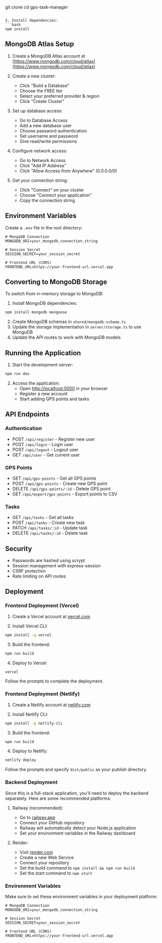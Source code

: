git clone <repository-url>
cd gps-task-manager
```

2. Install dependencies:
```bash
npm install
```

## MongoDB Atlas Setup

1. Create a MongoDB Atlas account at [https://www.mongodb.com/cloud/atlas](https://www.mongodb.com/cloud/atlas)

2. Create a new cluster:
   - Click "Build a Database"
   - Choose the FREE tier
   - Select your preferred provider & region
   - Click "Create Cluster"

3. Set up database access:
   - Go to Database Access
   - Add a new database user
   - Choose password authentication
   - Set username and password
   - Give read/write permissions

4. Configure network access:
   - Go to Network Access
   - Click "Add IP Address"
   - Click "Allow Access from Anywhere" (0.0.0.0/0)

5. Get your connection string:
   - Click "Connect" on your cluster
   - Choose "Connect your application"
   - Copy the connection string

## Environment Variables

Create a `.env` file in the root directory:

```env
# MongoDB Connection
MONGODB_URI=your_mongodb_connection_string

# Session Secret
SESSION_SECRET=your_session_secret

# Frontend URL (CORS)
FRONTEND_URL=https://your-frontend-url.vercel.app
```

## Converting to MongoDB Storage

To switch from in-memory storage to MongoDB:

1. Install MongoDB dependencies:
```bash
npm install mongodb mongoose
```

2. Create MongoDB schemas in `shared/mongodb-schema.ts`
3. Update the storage implementation in `server/storage.ts` to use MongoDB
4. Update the API routes to work with MongoDB models

## Running the Application

1. Start the development server:
```bash
npm run dev
```

2. Access the application:
   - Open [http://localhost:5000](http://localhost:5000) in your browser
   - Register a new account
   - Start adding GPS points and tasks

## API Endpoints

### Authentication
- POST `/api/register` - Register new user
- POST `/api/login` - Login user
- POST `/api/logout` - Logout user
- GET `/api/user` - Get current user

### GPS Points
- GET `/api/gps-points` - Get all GPS points
- POST `/api/gps-points` - Create new GPS point
- DELETE `/api/gps-points/:id` - Delete GPS point
- GET `/api/export/gps-points` - Export points to CSV

### Tasks
- GET `/api/tasks` - Get all tasks
- POST `/api/tasks` - Create new task
- PATCH `/api/tasks/:id` - Update task
- DELETE `/api/tasks/:id` - Delete task

## Security

- Passwords are hashed using scrypt
- Session management with express-session
- CSRF protection
- Rate limiting on API routes

## Deployment

### Frontend Deployment (Vercel)

1. Create a Vercel account at [vercel.com](https://vercel.com)

2. Install Vercel CLI:
```bash
npm install -g vercel
```

3. Build the frontend:
```bash
npm run build
```

4. Deploy to Vercel:
```bash
vercel
```

Follow the prompts to complete the deployment.

### Frontend Deployment (Netlify)

1. Create a Netlify account at [netlify.com](https://netlify.com)

2. Install Netlify CLI:
```bash
npm install -g netlify-cli
```

3. Build the frontend:
```bash
npm run build
```

4. Deploy to Netlify:
```bash
netlify deploy
```

Follow the prompts and specify `dist/public` as your publish directory.

### Backend Deployment

Since this is a full-stack application, you'll need to deploy the backend separately. Here are some recommended platforms:

1. Railway (recommended):
   - Go to [railway.app](https://railway.app)
   - Connect your GitHub repository
   - Railway will automatically detect your Node.js application
   - Set your environment variables in the Railway dashboard

2. Render:
   - Visit [render.com](https://render.com)
   - Create a new Web Service
   - Connect your repository
   - Set the build command to `npm install && npm run build`
   - Set the start command to `npm start`

### Environment Variables

Make sure to set these environment variables in your deployment platform:

```env
# MongoDB Connection
MONGODB_URI=your_mongodb_connection_string

# Session Secret
SESSION_SECRET=your_session_secret

# Frontend URL (CORS)
FRONTEND_URL=https://your-frontend-url.vercel.app